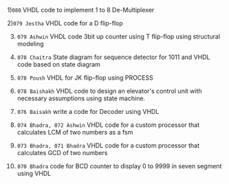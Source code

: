 1)`080` VHDL code to implement 1 to 8 De-Multiplexer

2)`079 Jestha` VHDL code for a D flip-flop

3) `079 Ashwin` VHDL code 3bit up counter using T flip-flop using structural modeling

4) `078 Chaitra` State diagram for sequence detector for 1011 and VHDL code based on state diagram

5) `078 Poush` VHDL for JK flip-flop using PROCESS

6) `078 Baishakh` VHDL code to design an elevator's control unit with necessary assumptions using state machine.

7) `076 Baisakh` write a code for Decoder using VHDL

8) `074 Bhadra, 072 Ashwin` VHDL code for a custom processor that calculates LCM of two numbers as a fsm

9) `073 Bhadra, 071 Bhadra` VHDL code for a custom processor that calculates GCD of two numbers

10) `070 Bhadra` code for BCD counter to display 0 to 9999 in seven segment using VHDL

